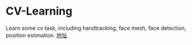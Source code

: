# CV-Learning

Learn some cv task, including handtracking, face mesh, face detection, position estimation. [地址](https://www.youtube.com/watch?v=01sAkU_NvOY)
